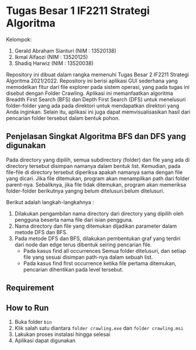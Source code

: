 # Tugas Besar 1 IF2211 Strategi Algoritma

Kelompok:

1. Gerald Abraham Sianturi (NIM : 13520138)
2. Ikmal Alfaozi (NIM : 13520125)
3. Shadiq Harwiz (NIM : 13520038)

Repository ini dibuat dalam rangka memenuhi Tugas Besar 2 IF2211 Strategi Algoritma 2021/2022. Repository ini berisi aplikasi GUI sederhana yang memodelkan fitur dari file explorer pada sistem operasi, yang pada tugas ini disebut dengan Folder Crawling. Aplikasi ini memanfaatkan algoritma Breadth First Search (BFS) dan Depth First Search (DFS) untuk menelusuri folder-folder yang ada pada direktori untuk mendapatkan direktori yang Anda inginkan. Selain itu, aplikasi ini juga dapat memvisualisasikan hasil dari pencarian folder tersebut dalam bentuk pohon.

## Penjelasan Singkat Algoritma BFS dan DFS yang digunakan

Pada directory yang dipilih, semua subdirectory (folder) dan file yang ada di directory tersebut disimpan namanya dalam bentuk list. Kemudian, pada file-file di directory tersebut diperiksa apakah namanya sama dengan file yang dicari. Jika file ditemukan, program akan menampilkan path dari folder parent-nya. Sebaliknya, jika file tidak ditemukan, program akan memeriksa folder-folder berikutnya yangng belum ditelusuri.belum ditelusuri.

Berikut adalah langkah-langkahnya :

1. Dilakukan pengambilan nama directory dari directory yang dipilih oleh pengguna beserta nama file dari isian pengguna.
2. Nama directory dan file yang ditemukan dijadikan parameter dalam metode DFS dan BFS.
3. Pada metode DFS dan BFS, dilakukan pembentukan graf yang terdiri dari node dan edge terus dibentuk seiring pencarian file.
    - Pada kasus find all occurrences Semua folder ditelusuri, dan setiap file yang sesuai disimpan path-nya dalam sebuah list.
    - Pada kasus find first occurrence ketika file pertama ditemukan, pencarian dihentikan pada level tersebut.

## Requirement

## How to Run
1. Buka folder `bin`
2. Klik salah satu diantara `folder crawling.exe` dan `folder crawling.msi`
3. Lakukan proses instalasi hingga selesai
4. Aplikasi dapat digunakan
